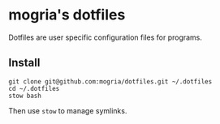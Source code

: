 # mogria's dotfiles

Dotfiles are user specific configuration files for programs.


## Install

    git clone git@github.com:mogria/dotfiles.git ~/.dotfiles
    cd ~/.dotfiles
    stow bash

Then use `stow` to manage symlinks.
